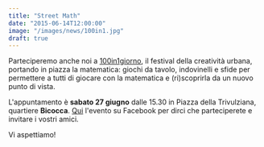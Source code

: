 ```yaml
---
title: "Street Math"
date: "2015-06-14T12:00:00"
image: "/images/news/100in1.jpg"
draft: true
---
```


Parteciperemo anche noi a [100in1giorno][1], il festival della creatività urbana, portando in piazza la matematica: 
giochi da tavolo, indovinelli e sfide per permettere a tutti di giocare con la matematica e (ri)scoprirla da un nuovo punto di vista.


L'appuntamento è **sabato 27 giugno** dalle 15.30 in Piazza della Trivulziana, quartiere **Bicocca**. 
[Qui][2] l'evento su Facebook per dirci che parteciperete e invitare i vostri amici.
 
Vi aspettiamo! 

[1]: https://www.100in1giorno.eu
[2]: https://www.facebook.com/events/112758305725974/
